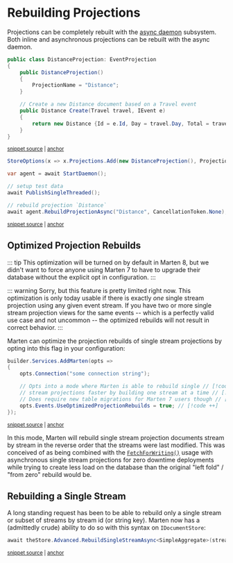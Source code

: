 # Rebuilding Projections

Projections can be completely rebuilt with the [async daemon](/events/projections/async-daemon) subsystem. Both inline
and asynchronous projections can be rebuilt with the async daemon.

<!-- snippet: sample_using_create_in_event_projection -->
<a id='snippet-sample_using_create_in_event_projection'></a>
```cs
public class DistanceProjection: EventProjection
{
    public DistanceProjection()
    {
        ProjectionName = "Distance";
    }

    // Create a new Distance document based on a Travel event
    public Distance Create(Travel travel, IEvent e)
    {
        return new Distance {Id = e.Id, Day = travel.Day, Total = travel.TotalDistance()};
    }
}
```
<sup><a href='https://github.com/JasperFx/marten/blob/master/src/DaemonTests/event_projections_end_to_end.cs#L161-L177' title='Snippet source file'>snippet source</a> | <a href='#snippet-sample_using_create_in_event_projection' title='Start of snippet'>anchor</a></sup>
<!-- endSnippet -->

<!-- snippet: sample_rebuild-single-projection -->
<a id='snippet-sample_rebuild-single-projection'></a>
```cs
StoreOptions(x => x.Projections.Add(new DistanceProjection(), ProjectionLifecycle.Async));

var agent = await StartDaemon();

// setup test data
await PublishSingleThreaded();

// rebuild projection `Distance`
await agent.RebuildProjectionAsync("Distance", CancellationToken.None);
```
<sup><a href='https://github.com/JasperFx/marten/blob/master/src/DaemonTests/event_projections_end_to_end.cs#L92-L102' title='Snippet source file'>snippet source</a> | <a href='#snippet-sample_rebuild-single-projection' title='Start of snippet'>anchor</a></sup>
<!-- endSnippet -->

## Optimized Projection Rebuilds <Badge type="tip" text="7.30" />

::: tip
This optimization will be turned on by default in Marten 8, but we didn't want to force anyone using Marten 7 to have
to upgrade their database without the explicit opt in configuration.
:::

::: warning
Sorry, but this feature is pretty limited right now. This optimization is only today usable if there is exactly *one*
single stream projection using any given event stream. If you have two or more single stream projection views for the same
events -- which is a perfectly valid use case and not uncommon -- the optimized rebuilds will not result in correct behavior.
:::

Marten can optimize the projection rebuilds of single stream projections by opting into this flag in your configuration:

<!-- snippet: sample_turn_on_optimizations_for_rebuilding -->
<a id='snippet-sample_turn_on_optimizations_for_rebuilding'></a>
```cs
builder.Services.AddMarten(opts =>
{
    opts.Connection("some connection string");

    // Opts into a mode where Marten is able to rebuild single // [!code ++]
    // stream projections faster by building one stream at a time // [!code ++]
    // Does require new table migrations for Marten 7 users though // [!code ++]
    opts.Events.UseOptimizedProjectionRebuilds = true; // [!code ++]
});
```
<sup><a href='https://github.com/JasperFx/marten/blob/master/src/EventSourcingTests/Examples/Optimizations.cs#L60-L72' title='Snippet source file'>snippet source</a> | <a href='#snippet-sample_turn_on_optimizations_for_rebuilding' title='Start of snippet'>anchor</a></sup>
<!-- endSnippet -->

In this mode, Marten will rebuild single stream projection documents stream by stream in the reverse order that the 
streams were last modified. This was conceived of as being combined with the [`FetchForWriting()`](/scenarios/command_handler_workflow.html#fetchforwriting) usage with asynchronous
single stream projections for zero downtime deployments while trying to create less load on the database than the original
"left fold" / "from zero" rebuild would be. 

## Rebuilding a Single Stream <Badge type="tip" text="7.28" />

A long standing request has been to be able to rebuild only a single stream or subset of streams
by stream id (or string key). Marten now has a (admittedly crude) ability to do so with this syntax
on `IDocumentStore`:

<!-- snippet: sample_rebuild_single_stream -->
<a id='snippet-sample_rebuild_single_stream'></a>
```cs
await theStore.Advanced.RebuildSingleStreamAsync<SimpleAggregate>(streamId);
```
<sup><a href='https://github.com/JasperFx/marten/blob/master/src/EventSourcingTests/Aggregation/rebuilding_a_single_stream_projection.cs#L30-L34' title='Snippet source file'>snippet source</a> | <a href='#snippet-sample_rebuild_single_stream' title='Start of snippet'>anchor</a></sup>
<!-- endSnippet -->
